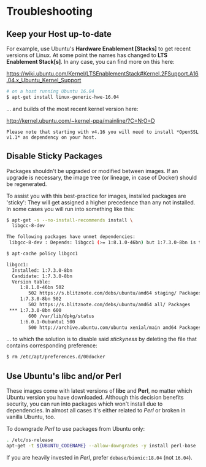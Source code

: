 Troubleshooting
================

## Keep your Host up-to-date

For example, use Ubuntu's **Hardware Enablement [Stacks]** to get recent versions of Linux.
At some point the names has changed to **LTS Enablement Stack[s]**.
In any case, you can find more on this here:

https://wiki.ubuntu.com/Kernel/LTSEnablementStack#Kernel.2FSupport.A16.04.x_Ubuntu_Kernel_Support

```bash
# on a host running Ubuntu 16.04
$ apt-get install linux-generic-hwe-16.04
```

… and builds of the most recent kernel version here:

http://kernel.ubuntu.com/~kernel-ppa/mainline/?C=N;O=D

    Please note that starting with v4.16 you will need to install *OpenSSL v1.1* as dependency on your host.

## Disable Sticky Packages

Packages shouldn't be upgraded or modified between images.
If an upgrade is necessary, the image tree (or lineage, in case of Docker) should be regenerated.

To assist you with this best-practice for images, installed packages are 'sticky':
They will get assigned a higher precedence than any not installed.
In some cases you will run into something like this:

```bash
$ apt-get -s --no-install-recommends install \
  libgcc-8-dev

The following packages have unmet dependencies:
 libgcc-8-dev : Depends: libgcc1 (>= 1:8.1.0-46bn) but 1:7.3.0-8bn is to be installed

$ apt-cache policy libgcc1

libgcc1:
  Installed: 1:7.3.0-8bn
  Candidate: 1:7.3.0-8bn
  Version table:
     1:8.1.0-46bn 502
        502 https://s.blitznote.com/debs/ubuntu/amd64 staging/ Packages
     1:7.3.0-8bn 502
        502 https://s.blitznote.com/debs/ubuntu/amd64 all/ Packages
 *** 1:7.3.0-8bn 600
        600 /var/lib/dpkg/status
     1:6.0.1-0ubuntu1 500
        500 http://archive.ubuntu.com/ubuntu xenial/main amd64 Packages
```

… to which the solution is to disable said *stickyness* by deleting the file that contains corresponding preference:

```bash
$ rm /etc/apt/preferences.d/00docker
```

## Use Ubuntu's libc and/or Perl

These images come with latest versions of **libc** and **Perl**, no matter which
Ubuntu version you have downloaded.
Although this decision benefits security, you can run into packages which won't install due to dependencies.
In almost all cases it's either related to *Perl* or broken in vanilla Ubuntu, too.

To downgrade *Perl* to use packages from Ubuntu only:

```bash
. /etc/os-release
apt-get -t ${UBUNTU_CODENAME} --allow-downgrades -y install perl-base
```

If you are heavily invested in *Perl*, prefer `debase/bionic:18.04` (not `16.04`).

